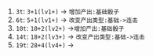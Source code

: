 1. `3t`: `3+1(lv1+)` -> `增加产出:基础骰子`
2. `6t`: `5+1(lv1+)` -> `改变产出类型:基础->连击`
3. `10t`: `10+2(lv2+)` ->`增加产出:基础骰子`
4. `14t`: `18+2(lv3+)` -> `改变产出类型:基础->连击`
5. `19t`: `28+4(lv4+)` -> 

